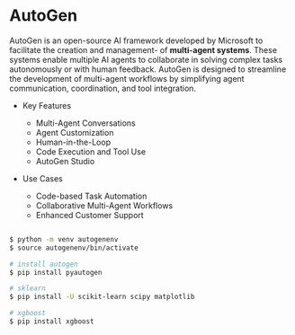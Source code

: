 # AutoGen
AutoGen is an open-source AI framework developed by Microsoft to facilitate the creation and management- of **multi-agent systems**. These systems enable multiple AI agents to collaborate in solving complex tasks autonomously or with human feedback.
AutoGen is designed to streamline the development of multi-agent workflows by simplifying agent communication, coordination, and tool integration.

- Key Features
  - Multi-Agent Conversations
  - Agent Customization
  - Human-in-the-Loop
  - Code Execution and Tool Use
  - AutoGen Studio

- Use Cases
  - Code-based Task Automation
  - Collaborative Multi-Agent Workflows
  - Enhanced Customer Support

```bash

$ python -m venv autogenenv
$ source autogenenv/bin/activate

# install autogen
$ pip install pyautogen

# sklearn
$ pip install -U scikit-learn scipy matplotlib

# xgboost
$ pip install xgboost

```